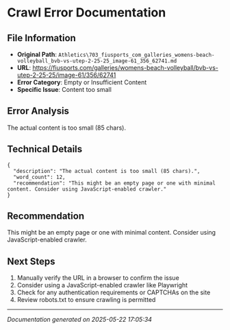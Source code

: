 # Crawl Error Documentation

## File Information
- **Original Path**: `Athletics\703_fiusports_com_galleries_womens-beach-volleyball_bvb-vs-utep-2-25-25_image-61_356_62741.md`
- **URL**: https://fiusports.com/galleries/womens-beach-volleyball/bvb-vs-utep-2-25-25/image-61/356/62741
- **Error Category**: Empty or Insufficient Content
- **Specific Issue**: Content too small

## Error Analysis
The actual content is too small (85 chars).

## Technical Details
```
{
  "description": "The actual content is too small (85 chars).",
  "word_count": 12,
  "recommendation": "This might be an empty page or one with minimal content. Consider using JavaScript-enabled crawler."
}
```

## Recommendation
This might be an empty page or one with minimal content. Consider using JavaScript-enabled crawler.

## Next Steps
1. Manually verify the URL in a browser to confirm the issue
2. Consider using a JavaScript-enabled crawler like Playwright
3. Check for any authentication requirements or CAPTCHAs on the site
4. Review robots.txt to ensure crawling is permitted

---
*Documentation generated on 2025-05-22 17:05:34*
